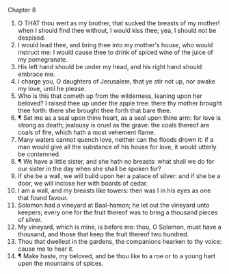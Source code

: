 

Chapter 8

1. O THAT thou wert as my brother, that sucked the breasts of my mother! when I should find thee without, I would kiss thee; yea, I should not be despised.
2. I would lead thee, and bring thee into my mother's house, who would instruct me: I would cause thee to drink of spiced wine of the juice of my pomegranate.
3. His left hand should be under my head, and his right hand should embrace me.
4. I charge you, O daughters of Jerusalem, that ye stir not up, nor awake my love, until he please.
5. Who is this that cometh up from the wilderness, leaning upon her beloved? I raised thee up under the apple tree: there thy mother brought thee forth: there she brought thee forth that bare thee.
6. ¶ Set me as a seal upon thine heart, as a seal upon thine arm: for love is strong as death; jealousy is cruel as the grave: the coals thereof are coals of fire, which hath a most vehement flame.
7. Many waters cannot quench love, neither can the floods drown it: if a man would give all the substance of his house for love, it would utterly be contemned.
8. ¶ We have a little sister, and she hath no breasts: what shall we do for our sister in the day when she shall be spoken for?
9. If she be a wall, we will build upon her a palace of silver: and if she be a door, we will inclose her with boards of cedar.
10. I am a wall, and my breasts like towers: then was I in his eyes as one that found favour.
11. Solomon had a vineyard at Baal-hamon; he let out the vineyard unto keepers; every one for the fruit thereof was to bring a thousand pieces of silver.
12. My vineyard, which is mine, is before me: thou, O Solomon, must have a thousand, and those that keep the fruit thereof two hundred.
13. Thou that dwellest in the gardens, the companions hearken to thy voice: cause me to hear it.
14. ¶ Make haste, my beloved, and be thou like to a roe or to a young hart upon the mountains of spices.
